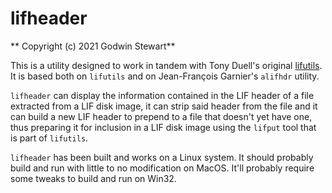 # lifheader

** Copyright (c) 2021 Godwin Stewart**

This is a utility designed to work in tandem with Tony Duell's original
[lifutils](https://github.com/bug400/lifutils). It is based both on `lifutils`
and on Jean-François Garnier's `alifhdr` utility.

`lifheader` can display the information contained in the LIF header of a file
extracted from a LIF disk image, it can strip said header from the file and it
can build a new LIF header to prepend to a file that doesn't yet have one, thus
preparing it for inclusion in a LIF disk image using the `lifput` tool that is
part of `lifutils`.

`lifheader` has been built and works on a Linux system. It should probably build and
run with little to no modification on MacOS. It'll probably require some tweaks to
build and run on Win32.

